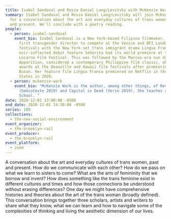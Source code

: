 ```yaml
---
title: Isabel Sandoval and Rosza Daniel Lang/Levitsky with McKenzie Wark
summary: Isabel Sandoval and Rosza Daniel Lang/Levitsky will join McKenzie Wark
  for a conversation about the art and everyday cultures of trans women, past
  and present. We'll conclude with a poetry reading.
people:
  - person: isabel-sandoval
    event_bio: Isabel Sandoval is a New York-based Filipina filmmaker. She is the
      first transgender director to compete at the Venice and BFI London film
      festivals with the New York-set trans immigrant drama Lingua Franca. Her
      noir-inflected debut feature Señorita had its world premiere at the
      Locarno Film Festival. This was followed by the Marcos-era nun drama
      Apparition, considered a contemporary Philippine film classic, which won
      awards at the Deauville and Hawaii film festivals after premiering in
      Busan. Her feature film Lingua Franca premiered on Netflix in the United
      States in 2020.
  - person: mckenzie-wark
    event_bio: "McKenzie Wark is the author, among other things, of Reverse Cowgirl
      (Semiotexte 2019) and Capital is Dead (Verso 2019). She teaches at The New
      School. "
date: 2020-12-01 13:00:00 -0500
end_date: 2020-12-01 14:30:00 -0500
series: 189
collections:
  - the-new-social-environment
event_organizer:
  - the-brooklyn-rail
event_producer:
  - the-brooklyn-rail
event_platform:
  - zoom
---
```

A conversation about the art and everyday cultures of trans women, past and present. How do we communicate with each other? How do we pass on what we learn to sisters to come? What are the arts of femininity that we borrow and invent? How does something like the trans feminine exist in different cultures and times and how those connections be understood without erasing differences? One day we might have comprehensive histories and theories about the art of the trans woman (broadly defined). This conversation brings together three scholars, artists and writers to share what they know, what we can learn and how to navigate some of the complexities of thinking and living the aesthetic dimension of our lives.